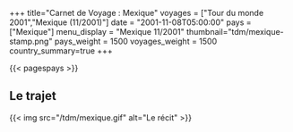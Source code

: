 +++
title="Carnet de Voyage : Mexique"
voyages = ["Tour du monde 2001","Mexique (11/2001)"]
date = "2001-11-08T05:00:00"
pays = ["Mexique"]
menu_display = "Mexique 11/2001"
thumbnail="tdm/mexique-stamp.png"
pays_weight = 1500
voyages_weight = 1500
country_summary=true
+++

{{< pagespays >}}
## Le trajet
{{< img src="/tdm/mexique.gif" alt="Le récit" >}}